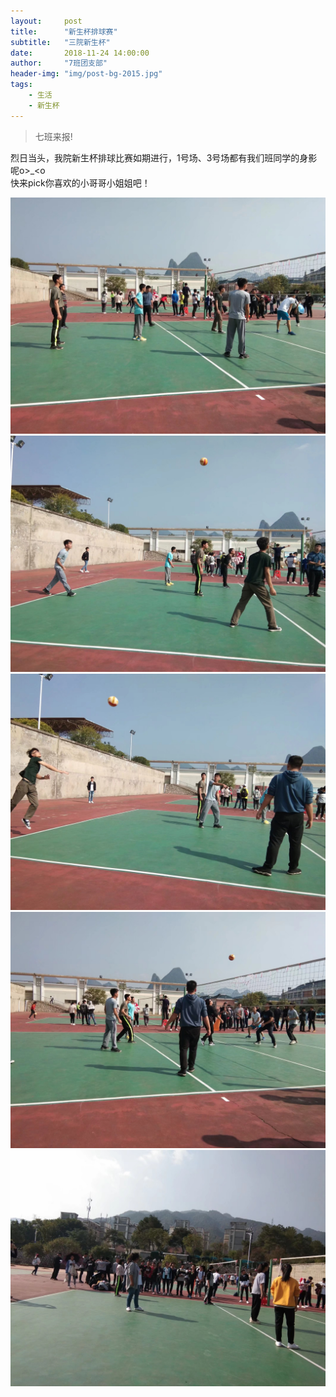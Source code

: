 ```yaml
---
layout:     post
title:      "新生杯排球赛"
subtitle:   "三院新生杯"
date:       2018-11-24 14:00:00
author:     "7班团支部"
header-img: "img/post-bg-2015.jpg"
tags:
    - 生活
    - 新生杯
---
```


>七班来报!

   烈日当头，我院新生杯排球比赛如期进行，1号场、3号场都有我们班同学的身影呢o>_<o <br>
   快来pick你喜欢的小哥哥小姐姐吧！<br>
 
 ![](/img/in-post/post-freshmen-cup-01.jpeg)
 ![](/img/in-post/post-freshmen-cup-02.jpeg)
 ![](/img/in-post/post-freshmen-cup-03.jpeg)
 ![](/img/in-post/post-freshmen-cup-04.jpeg)
 ![](/img/in-post/post-freshmen-cup-05.jpeg)





